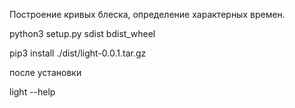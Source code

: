 Построение кривых блеска, определение характерных времен.

python3 setup.py sdist bdist_wheel

pip3 install ./dist/light-0.0.1.tar.gz

после установки

light --help
